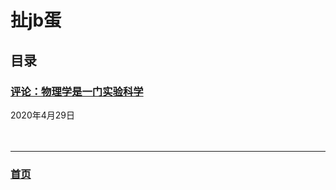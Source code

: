 # 扯jb蛋
## 目录


### [评论：物理学是一门实验科学](./0000.md)
2020年4月29日
<br><br><br>  



<hr>


### [首页](../../index.html)